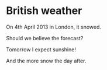 British weather
===============

On 4th April 2013 in London, it snowed.

Should we believe the forecast?

Tomorrow I expect sunshine!

And the more snow the day after.
